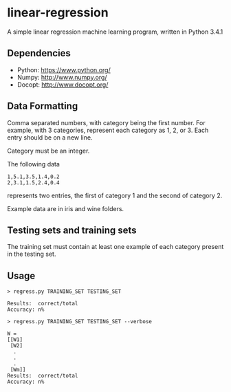 # linear-regression
A simple linear regression machine learning program, written in Python 3.4.1

## Dependencies
* Python: https://www.python.org/
* Numpy: http://www.numpy.org/
* Docopt: http://www.docopt.org/

## Data Formatting
Comma separated numbers, with category being the first number. For example, with 3 categories, represent each category as 1, 2, or 3. Each entry should be on a new line.

Category must be an integer.

The following data

```
1,5.1,3.5,1.4,0.2
2,3.1,1.5,2.4,0.4
```

represents two entries, the first of category 1 and the second of category 2.

Example data are in iris and wine folders.

## Testing sets and training sets
The training set must contain at least one example of each category present in the testing set.

## Usage
```
> regress.py TRAINING_SET TESTING_SET

Results:  correct/total
Accuracy: n%

> regress.py TRAINING_SET TESTING_SET --verbose

W =
[[W1]
 [W2]
  .
  .
  .
 [Wm]]
Results:  correct/total
Accuracy: n%
```
